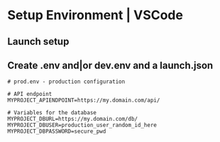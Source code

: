 # Setup Environment | VSCode

## Launch setup

## Create .env and|or dev.env and a launch.json

    # prod.env - production configuration

    # API endpoint
    MYPROJECT_APIENDPOINT=https://my.domain.com/api/

    # Variables for the database
    MYPROJECT_DBURL=https://my.domain.com/db/
    MYPROJECT_DBUSER=production_user_random_id_here
    MYPROJECT_DBPASSWORD=secure_pwd
